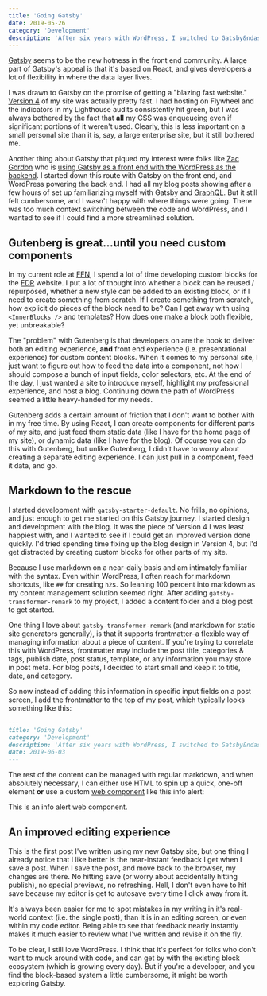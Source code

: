 ```yaml
---
title: 'Going Gatsby'
date: 2019-05-26
category: 'Development'
description: 'After six years with WordPress, I switched to Gatsby&ndash;a static site generator.'
---
```


[Gatsby](https://www.gatsbyjs.org/) seems to be the new hotness in the front end community. A large part of Gatsby's appeal is that it's based on React, and gives developers a lot of flexibility in where the data layer lives.

I was drawn to Gatsby on the promise of getting a "blazing fast website." [Version 4](https://github.com/carrieforde/carrieforde-theme) of my site was actually pretty fast. I had hosting on Flywheel and the indicators in my Lighthouse audits consistently hit green, but I was always bothered by the fact that **all** my CSS was enqueueing even if significant portions of it weren't used. Clearly, this is less important on a small personal site than it is, say, a large enterprise site, but it still bothered me.

Another thing about Gatsby that piqued my interest were folks like [Zac Gordon](https://twitter.com/zgordon) who is [using Gatsby as a front end with the WordPress as the backend](https://github.com/zgordon/tabor-gatsby-theme). I started down this route with Gatsby on the front end, and WordPress powering the back end. I had all my blog posts showing after a few hours of set up familiarizing myself with Gatsby and [GraphQL](https://graphql.org/). But it still felt cumbersome, and I wasn't happy with where things were going. There was too much context switching between the code and WordPress, and I wanted to see if I could find a more streamlined solution.

## Gutenberg is great&hellip;until you need custom components

In my current role at [FFN](https://freedomfinancialnetwork.com), I spend a lot of time developing custom blocks for the [FDR](https://www.freedomdebtrelief.com) website. I put a lot of thought into whether a block can be reused / repurposed, whether a new style can be added to an existing block, or if I need to create something from scratch. If I create something from scratch, how explicit do pieces of the block need to be? Can I get away with using `<InnerBlocks />` and templates? How does one make a block both flexible, yet unbreakable?

The "problem" with Gutenberg is that developers on are the hook to deliver both an editing experience, **and** front end experience (i.e. presentational experience) for custom content blocks. When it comes to my personal site, I just want to figure out how to feed the data into a component, not how I should compose a bunch of input fields, color selectors, etc. At the end of the day, I just wanted a site to introduce myself, highlight my professional experience, and host a blog. Continuing down the path of WordPress seemed a little heavy-handed for my needs.

Gutenberg adds a certain amount of friction that I don't want to bother with in my free time. By using React, I can create components for different parts of my site, and just feed them static data (like I have for the home page of my site), or dynamic data (like I have for the blog). Of course you can do this with Gutenberg, but unlike Gutenberg, I didn't have to worry about creating a separate editing experience. I can just pull in a component, feed it data, and go.

## Markdown to the rescue

I started development with `gatsby-starter-default`. No frills, no opinions, and just enough to get me started on this Gatsby journey. I started design and development with the blog. It was the piece of Version 4 I was least happiest with, and I wanted to see if I could get an improved version done quickly. I'd tried spending time fixing up the blog design in Version 4, but I'd get distracted by creating custom blocks for other parts of my site.

Because I use markdown on a near-daily basis and am intimately familiar with the syntax. Even within WordPress, I often reach for markdown shortcuts, like `##` for creating `h2`s. So leaning 100 percent into markdown as my content management solution seemed right. After adding `gatsby-transformer-remark` to my project, I added a content folder and a blog post to get started.

One thing I love about `gatsby-transformer-remark` (and markdown for static site generators generally), is that it supports frontmatter&ndash;a flexible way of managing information about a piece of content. If you're trying to correlate this with WordPress, frontmatter may include the post title, categories & tags, publish date, post status, template, or any information you may store in post meta. For blog posts, I decided to start small and keep it to title, date, and category.

So now instead of adding this information in specific input fields on a post screen, I add the frontmatter to the top of my post, which typically looks something like this:

```md
---
title: 'Going Gatsby'
category: 'Development'
description: 'After six years with WordPress, I switched to Gatsby&ndash;a static site generator.'
date: 2019-06-03
---
```

The rest of the content can be managed with regular markdown, and when absolutely necessary, I can either use HTML to spin up a quick, one-off element **or** use a custom [web component](https://developer.mozilla.org/en-US/docs/Web/Web_Components) like this info alert:

<cf-alert type="info">
    This is an info alert web component.
</cf-alert>

## An improved editing experience

This is the first post I've written using my new Gatsby site, but one thing I already notice that I like better is the near-instant feedback I get when I save a post. When I save the post, and move back to the browser, my changes are there. No hitting save (or worry about accidentally hitting publish), no special previews, no refreshing. Hell, I don't even have to hit save because my editor is get to autosave every time I click away from it.

It's always been easier for me to spot mistakes in my writing in it's real-world context (i.e. the single post), than it is in an editing screen, or even within my code editor. Being able to see that feedback nearly instantly makes it much easier to review what I've written and revise it on the fly.

To be clear, I still love WordPress. I think that it's perfect for folks who don't want to muck around with code, and can get by with the existing block ecosystem (which is growing every day). But if you're a developer, and you find the block-based system a little cumbersome, it might be worth exploring Gatsby.
